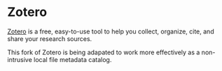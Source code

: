 Zotero
======

[Zotero](https://www.zotero.org/) is a free, easy-to-use tool to help you collect, organize, cite, and share your research sources.

This fork of Zotero is being adapated to work more effectively as a non-intrusive local file metadata catalog.

